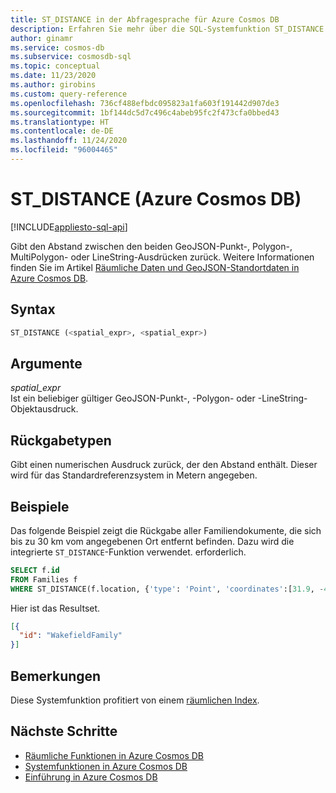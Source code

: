 ```yaml
---
title: ST_DISTANCE in der Abfragesprache für Azure Cosmos DB
description: Erfahren Sie mehr über die SQL-Systemfunktion ST_DISTANCE in Azure Cosmos DB.
author: ginamr
ms.service: cosmos-db
ms.subservice: cosmosdb-sql
ms.topic: conceptual
ms.date: 11/23/2020
ms.author: girobins
ms.custom: query-reference
ms.openlocfilehash: 736cf488efbdc095823a1fa603f191442d907de3
ms.sourcegitcommit: 1bf144dc5d7c496c4abeb95fc2f473cfa0bbed43
ms.translationtype: HT
ms.contentlocale: de-DE
ms.lasthandoff: 11/24/2020
ms.locfileid: "96004465"
---
```

# <a name="st_distance-azure-cosmos-db"></a>ST_DISTANCE (Azure Cosmos DB)
[!INCLUDE[appliesto-sql-api](includes/appliesto-sql-api.md)]

 Gibt den Abstand zwischen den beiden GeoJSON-Punkt-, Polygon-, MultiPolygon- oder LineString-Ausdrücken zurück. Weitere Informationen finden Sie im Artikel [Räumliche Daten und GeoJSON-Standortdaten in Azure Cosmos DB](sql-query-geospatial-intro.md).
  
## <a name="syntax"></a>Syntax
  
```sql
ST_DISTANCE (<spatial_expr>, <spatial_expr>)  
```  
  
## <a name="arguments"></a>Argumente
  
*spatial_expr*  
   Ist ein beliebiger gültiger GeoJSON-Punkt-, -Polygon- oder -LineString-Objektausdruck.  
  
## <a name="return-types"></a>Rückgabetypen
  
  Gibt einen numerischen Ausdruck zurück, der den Abstand enthält. Dieser wird für das Standardreferenzsystem in Metern angegeben.  
  
## <a name="examples"></a>Beispiele
  
  Das folgende Beispiel zeigt die Rückgabe aller Familiendokumente, die sich bis zu 30 km vom angegebenen Ort entfernt befinden. Dazu wird die integrierte `ST_DISTANCE`-Funktion verwendet. erforderlich.  
  
```sql
SELECT f.id
FROM Families f
WHERE ST_DISTANCE(f.location, {'type': 'Point', 'coordinates':[31.9, -4.8]}) < 30000  
```  
  
 Hier ist das Resultset.  
  
```json
[{  
  "id": "WakefieldFamily"  
}]  
```

## <a name="remarks"></a>Bemerkungen

Diese Systemfunktion profitiert von einem [räumlichen Index](index-policy.md#spatial-indexes).

## <a name="next-steps"></a>Nächste Schritte

- [Räumliche Funktionen in Azure Cosmos DB](sql-query-spatial-functions.md)
- [Systemfunktionen in Azure Cosmos DB](sql-query-system-functions.md)
- [Einführung in Azure Cosmos DB](introduction.md)
